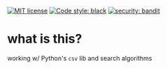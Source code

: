 [![MIT license](https://img.shields.io/badge/License-MIT-blue.svg)](https://lbesson.mit-license.org/)
[![Code style: black](https://img.shields.io/badge/code%20style-black-000000.svg)](https://github.com/ambv/black)
[![security: bandit](https://img.shields.io/badge/security-bandit-yellow.svg)](https://github.com/PyCQA/bandit)

# what is this?

working w/ Python's `csv` lib and search algorithms
